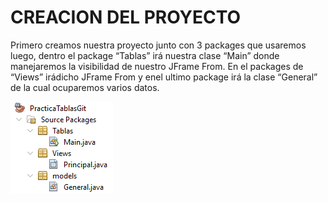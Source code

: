 <h1> CREACION DEL PROYECTO </h1>

Primero creamos nuestra proyecto junto con 3 packages que usaremos luego, dentro el package “Tablas” irá nuestra clase “Main” donde manejaremos la visibilidad de nuestro JFrame From. En el packages de “Views” irádicho JFrame From y enel ultimo package irá la clase “General” de la cual ocuparemos varios datos.

![](https://github.com/JairAlejandro1/Imagenes/blob/d566d44c20cb7676878805f1644dcc433fddf3f4/re1.png)


